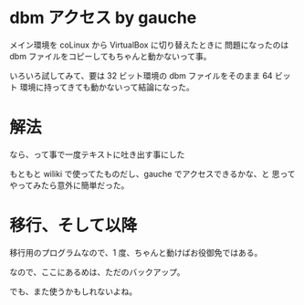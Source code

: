 # dbm アクセス by gauche

メイン環境を coLinux から VirtualBox に切り替えたときに
問題になったのは dbm ファイルをコピーしてもちゃんと動かないって事。

いろいろ試してみて、要は 32 ビット環境の dbm ファイルをそのまま 64 ビット
環境に持ってきても動かないって結論になった。

# 解法
なら、って事で一度テキストに吐き出す事にした

もともと wiliki で使ってたものだし、gauche でアクセスできるかな、と
思ってやってみたら意外に簡単だった。

# 移行、そして以降
移行用のプログラムなので、1 度、ちゃんと動けばお役御免ではある。

なので、ここにあるめは、ただのバックアップ。

でも、また使うかもしれないよね。
